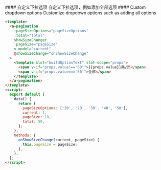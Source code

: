 <cn>
#### 自定义下拉选项
自定义下拉选项，例如添加全部选项
</cn>

<us>
#### Custom dropdown options
Customize dropdown options such as adding all options
</us>

```html
<template>
  <a-pagination
    :pageSizeOptions="pageSizeOptions"
    :total="total"
    showSizeChanger
    :pageSize="pageSize"
    v-model="current"
    @showSizeChange="onShowSizeChange"
  >
    <template slot="buildOptionText" slot-scope="props">
      <span v-if="props.value!=='50'">{{props.value}}条/页</span>
      <span v-if="props.value==='50'">全部</span>
    </template>
  </a-pagination>
</template>
<script>
  export default {
    data() {
      return {
        pageSizeOptions: ['10', '20', '30', '40', '50'],
        current: 1,
        pageSize: 10,
        total: 50,
      };
    },
    methods: {
      onShowSizeChange(current, pageSize) {
        this.pageSize = pageSize;
      },
    },
  };
</script>
```
